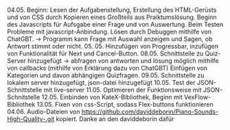 04.05. Beginn:
    Lesen der Aufgabenstellung, Erstellung des HTML-Gerüsts und von CSS durch Kopieren eines Großteils aus Praiktumslösung.
    Beginn des Javascripts für Aufsgabe einer Frage und von Auswertung. Beim Testen Probleme mit javascript-Anbindung.
    Lösen durch Debuggen mithilfe von ChatGBT.
    -> Programm kann Frage mit Auswahl anzeigen und Sagen, ob Antwort stimmt oder nicht.
05. 05. Hinzufügen von Progressbar, inzufügen von Funktionalität für Next und Cancel-Button.
08.05. Schnittstelle zu Quiz-Server hinzugefügt -> abfragen von antworten und lösung möglich
 mithilfe von callbacks (mithilfe von Erklärung dazu von ChatGBT) Einfügen von Kategorien und davon abhängigen Quizfragen.
09.05. Schnittstelle zu lokalem server hinzugefügt, json-datei hinzugefügt
10.05. Test der JSON-Schnittstelle mit live-server
11.05. Optimieren der Funktionsweise mit JSON-Schnitstelle 
12.05. Einbinden von KateX-Bibliothek, Beginn mit VexFlow-Bibliothek
13.05. Fixen von css-Script, sodass Flex-buttons funktionieren
04.06. Audio-Dateien von https://github.com/daviddeborin/Piano-Sounds-High-Quality-.git kopiert. Danke an den daviddeborin dafür